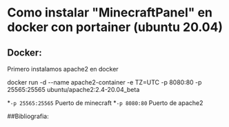 # Como instalar "MinecraftPanel" en docker con portainer (ubuntu 20.04)

## Docker:

Primero instalamos apache2 en docker

docker run -d --name apache2-container -e TZ=UTC -p 8080:80 -p 25565:25565 ubuntu/apache2:2.4-20.04_beta

*`-p 25565:25565` Puerto de minecraft
*`-p 8080:80` Puerto de apache2


##Bibliografia:
